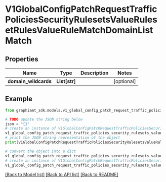 # V1GlobalConfigPatchRequestTrafficPoliciesSecurityRulesetsValueRulesetRulesValueRuleMatchDomainListMatch


## Properties

Name | Type | Description | Notes
------------ | ------------- | ------------- | -------------
**domain_wildcards** | **List[str]** |  | [optional] 

## Example

```python
from graphiant_sdk.models.v1_global_config_patch_request_traffic_policies_security_rulesets_value_ruleset_rules_value_rule_match_domain_list_match import V1GlobalConfigPatchRequestTrafficPoliciesSecurityRulesetsValueRulesetRulesValueRuleMatchDomainListMatch

# TODO update the JSON string below
json = "{}"
# create an instance of V1GlobalConfigPatchRequestTrafficPoliciesSecurityRulesetsValueRulesetRulesValueRuleMatchDomainListMatch from a JSON string
v1_global_config_patch_request_traffic_policies_security_rulesets_value_ruleset_rules_value_rule_match_domain_list_match_instance = V1GlobalConfigPatchRequestTrafficPoliciesSecurityRulesetsValueRulesetRulesValueRuleMatchDomainListMatch.from_json(json)
# print the JSON string representation of the object
print(V1GlobalConfigPatchRequestTrafficPoliciesSecurityRulesetsValueRulesetRulesValueRuleMatchDomainListMatch.to_json())

# convert the object into a dict
v1_global_config_patch_request_traffic_policies_security_rulesets_value_ruleset_rules_value_rule_match_domain_list_match_dict = v1_global_config_patch_request_traffic_policies_security_rulesets_value_ruleset_rules_value_rule_match_domain_list_match_instance.to_dict()
# create an instance of V1GlobalConfigPatchRequestTrafficPoliciesSecurityRulesetsValueRulesetRulesValueRuleMatchDomainListMatch from a dict
v1_global_config_patch_request_traffic_policies_security_rulesets_value_ruleset_rules_value_rule_match_domain_list_match_from_dict = V1GlobalConfigPatchRequestTrafficPoliciesSecurityRulesetsValueRulesetRulesValueRuleMatchDomainListMatch.from_dict(v1_global_config_patch_request_traffic_policies_security_rulesets_value_ruleset_rules_value_rule_match_domain_list_match_dict)
```
[[Back to Model list]](../README.md#documentation-for-models) [[Back to API list]](../README.md#documentation-for-api-endpoints) [[Back to README]](../README.md)


